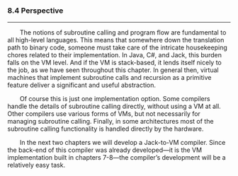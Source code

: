 ### 8.4 Perspective
---


&emsp;&emsp;The notions of subroutine calling and program flow are fundamental to all high-level languages. This means that somewhere down the translation path to binary code, someone must take care of the intricate housekeeping chores related to their implementation. In Java, C#, and Jack, this burden falls on the VM level. And if the VM is stack-based, it lends itself nicely to the job, as we have seen throughout this chapter. In general then, virtual machines that implement subroutine calls and recursion as a primitive feature deliver a significant and useful abstraction.

&emsp;&emsp;Of course this is just one implementation option. Some compilers handle the details of subroutine calling directly, without using a VM at all. Other compilers use various forms of VMs, but not necessarily for managing subroutine calling. Finally, in some architectures most of the subroutine calling functionality is handled directly by the hardware.

&emsp;&emsp;In the next two chapters we will develop a Jack-to-VM compiler. Since the back-end of this compiler was already developed—it is the VM implementation built in chapters 7-8—the compiler’s development will be a relatively easy task.
